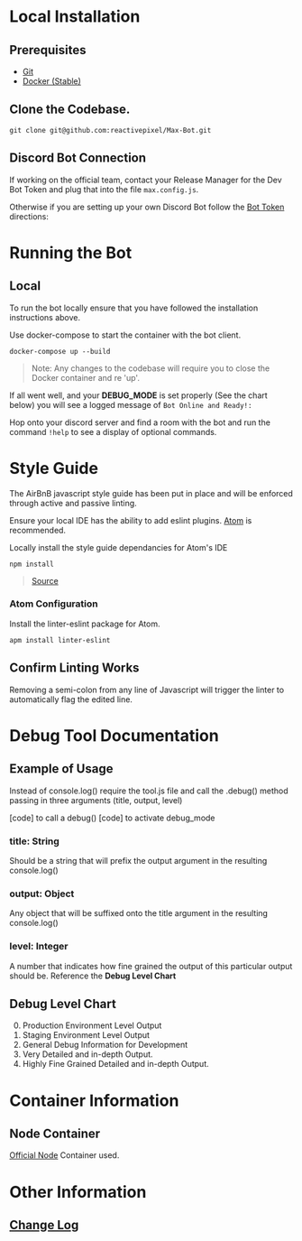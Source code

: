# Local Installation

## Prerequisites

* [Git](https://git-scm.com/downloads
)
* [Docker (Stable)](https://docs.docker.com/docker-for-mac/install/)

## Clone the Codebase.

```
git clone git@github.com:reactivepixel/Max-Bot.git
```

## Discord Bot Connection

If working on the official team, contact your Release Manager for the Dev Bot Token and plug that into the file ```max.config.js```.

Otherwise if you are setting up your own Discord Bot follow the [Bot Token](./optional_installs.md/#optional-advanced-bot-configuration) directions:


# Running the Bot

## Local

To run the bot locally ensure that you have followed the installation instructions above.

Use docker-compose to start the container with the bot client.

```
docker-compose up --build
```

> Note: Any changes to the codebase will require you to close the Docker container and re 'up'.

If all went well, and your **DEBUG_MODE** is set properly (See the chart below) you will see a logged message of ```Bot Online and Ready!:```

Hop onto your discord server and find a room with the bot and run the command ```!help``` to see a display of optional commands.

# Style Guide

The AirBnB javascript style guide has been put in place and will be enforced through active and passive linting.

Ensure your local IDE has the ability to add eslint plugins. [Atom](https://atom.io) is recommended.

Locally install the style guide dependancies for Atom's IDE

```
npm install
```

> [Source](https://github.com/airbnb/javascript/tree/master/packages/eslint-config-airbnb#eslint-config-airbnb-1)

### Atom Configuration

Install the linter-eslint package for Atom.

```
apm install linter-eslint
```


## Confirm Linting Works

Removing a semi-colon from any line of Javascript will trigger the linter to automatically flag the edited line.

# Debug Tool Documentation

## Example of Usage

Instead of console.log() require the tool.js file
and call the .debug() method passing in three arguments
(title, output, level)

[code] to call a debug()
[code] to activate debug_mode

### title: String

Should be a string that will prefix the output
argument in the resulting console.log()

### output: Object

Any object that will be suffixed onto the title
argument in the resulting console.log()

### level: Integer

A number that indicates how fine grained the output
of this particular output should be. Reference the **Debug Level Chart**

## Debug Level Chart

0. Production Environment Level Output
1. Staging Environment Level Output
2. General Debug Information for Development
3. Very Detailed and in-depth Output.
4. Highly Fine Grained Detailed and in-depth Output.

# Container Information

## Node Container

[Official Node](https://hub.docker.com/_/node/) Container used.

# Other Information

## [Change Log](changelog.md)
